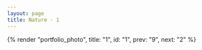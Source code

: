 ```yaml
---
layout: page
title: Nature - 1
---
```


{% render "portfolio_photo", title: "1", id: "1", prev: "9", next: "2" %}
